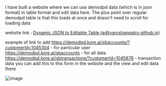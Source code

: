 I have built a website where we can use demodpd data (which is in json format) in table format and edit data here. The plus point over regular demodpd table is that this loads at once and doesn't need to scroll for loading data

website link : [Dynamic JSON to Editable Table (adityaroshanpatro.github.io)](https://adityaroshanpatro.github.io/DynamicJSON2Table/json2Table)

example of link to add 
https://demodpd.kore.ai/sbaccounts/?customerId=1045304  - for particular user
https://demodpd.kore.ai/sbaccounts                                      - for all data
https://demodpd.kore.ai/sbtransactions/?customerId=1045678 - transaction data
you can add this to this form in the website and the view and edit data there

![image](https://github.com/user-attachments/assets/e51ffcb8-a305-4a3f-8d15-7dfbf557a6fc)

